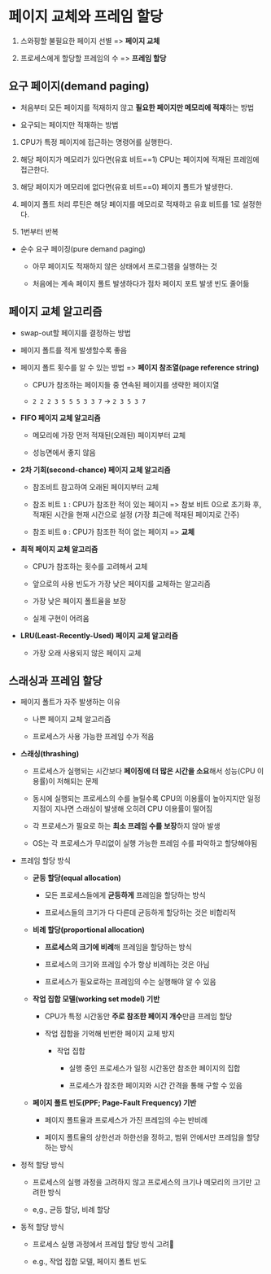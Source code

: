 # 페이지 교체와 프레임 할당

1. 스와핑할 불필요한 페이지 선별 => **페이지 교체**

2. 프로세스에게 할당할 프레임의 수 => **프레임 할당**

## 요구 페이지(demand paging)

- 처음부터 모든 페이지를 적재하지 않고 **필요한 페이지만 메모리에 적재**하는 방법

- 요구되는 페이지만 적재하는 방법
1. CPU가 특정 페이지에 접근하는 명령어를 실행한다.

2. 해당 페이지가 메모리가 있다면(유효 비트==1) CPU는 페이지에 적재된 프레임에 접근한다.

3. 해당 페이지가 메모리에 없다면(유효 비트==0) 페이지 폴트가 발생한다.

4. 페이지 폴트 처리 루틴은 해당 페이지를 메모리로 적재하고 유효 비트를 1로 설정한다.

5. 1번부터 반복
- 순수 요구 페이징(pure demand paging)
  
  - 아무 페이지도 적재하지 않은 상태에서 프로그램을 실행하는 것
  
  - 처음에는 계속 페이지 폴트 발생하다가 점차 페이지 포트 발생 빈도 줄어듦

## 페이지 교체 알고리즘

- swap-out할 페이지를 결정하는 방법

- 페이지 폴트를 적게 발생할수록 좋음

- 페이지 폴트 횟수를 알 수 있는 방법 => **페이지 참조열(page reference string)**
  
  - CPU가 참조하는 페이지들 중 연속된 페이지를 생략한 페이지열
  
  - `2 2 2 3 5 5 5 3 3 7` -> `2 3 5 3 7`

- **FIFO 페이지 교체 알고리즘**
  
  - 메모리에 가장 먼저 적재된(오래된) 페이지부터 교체
  
  - 성능면에서 좋지 않음

- **2차 기회(second-chance) 페이지 교체 알고리즘**
  
  - 참조비트 참고하여 오래된 페이지부터 교체
  
  - 참조 비트 `1` : CPU가 참조한 적이 있는 페이지 => 참보 비트 0으로 초기화 후, 적재된 시간을 현재 시간으로 설정 (가장 최근에 적재된 페이지로 간주)
  
  - 참조 비트 `0` : CPU가 참조한 적이 없는 페이지 => **교체**

- **최적 페이지 교체 알고리즘**
  
  - CPU가 참조하는 횟수를 고려해서 교체
  
  - 앞으로의 사용 빈도가 가장 낮은 페이지를 교체하는 알고리즘
  
  - 가장 낮은 페이지 폴트율을 보장
  
  - 실제 구현이 어려움

- **LRU(Least-Recently-Used) 페이지 교체 알고리즘**
  
  - 가장 오래 사용되지 않은 페이지 교체

## 스래싱과 프레임 할당

- 페이지 폴트가 자주 발생하는 이유
  
  - 나쁜 페이지 교체 알고리즘
  
  - 프로세스가 사용 가능한 프레임 수가 적음

- **스래싱(thrashing)**
  
  - 프로세스가 실행되는 시간보다 **페이징에 더 많은 시간을 소요**해서 성능(CPU 이용률)이 저해되는 문제
  
  - 동시에 실행되는 프로세스의 수를 늘릴수록 CPU의 이용률이 높아지지만 일정 지점이 지나면 스래싱이 발생해 오히려 CPU 이용률이 떨어짐
  
  - 각 프로세스가 필요로 하는 **최소 프레임 수를 보장**하지 않아 발생
  
  - OS는 각 프로세스가 무리없이 실행 가능한 프레임 수를 파악하고 할당해야됨

- 프레임 할당 방식
  
  - **균등 할당(equal allocation)**
    
    - 모든 프로세스들에게 **균등하게** 프레임을 할당하는 방식
    
    - 프로세스들의 크기가 다 다른데 균등하게 할당하는 것은 비합리적
  
  - **비례 할당(proportional allocation)**
    
    - **프로세스의 크기에 비례**해 프레임을 할당하는 방식
    
    - 프로세스의 크기와 프레임 수가 항상 비례하는 것은 아님
    
    - 프로세스가 필요로하는 프레임의 수는 실행해야 알 수 있음
  
  - **작업 집합 모델(working set model) 기반**
    
    - CPU가 특정 시간동안 **주로 참조한 페이지 개수**만큼 프레임 할당
    
    - 작업 집합을 기억해 빈번한 페이지 교체 방지
      
      - 작업 집합
        
        - 실행 중인 프로세스가 일정 시간동안 참조한 페이지의 집합
        
        - 프로세스가 참조한 페이지와 시간 간격을 통해 구할 수 있음
  
  - **페이지 폴트 빈도(PPF; Page-Fault Frequency) 기반**
    
    - 페이지 폴트율과 프로세스가 가진 프레임의 수는 반비례
    
    - 페이지 폴트율의 상한선과 하한선을 정하고, 범위 안에서만 프레임을 할당하는 방식

- 정적 할당 방식
  
  - 프로세스의 실행 과정을 고려하지 않고 프로세스의 크기나 메모리의 크기만 고려한 방식
  
  - e,g., 균등 할당, 비례 할당

- 동적 할당 방식
  
  - 프로세스 실행 과정에서 프레임 할당 방식 고려
  
  - e.g., 작업 집합 모델, 페이지 폴트 빈도

